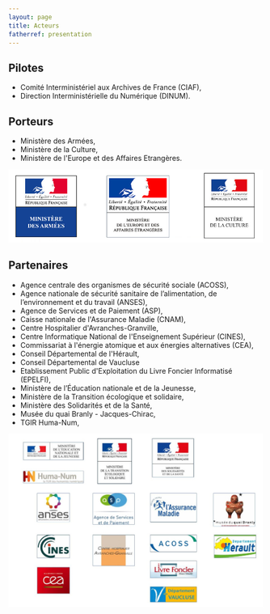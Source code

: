 ```yaml
---
layout: page
title: Acteurs
fatherref: presentation
---
```


## Pilotes 

* Comité Interministériel aux Archives de France (CIAF),
* Direction Interministérielle du Numérique (DINUM).

## Porteurs

* Ministère des Armées,
* Ministère de la Culture,
* Ministère de l'Europe et des Affaires Etrangères.

![Logos](/public/images/Porteurs.jpg)

## Partenaires

* Agence centrale des organismes de sécurité sociale (ACOSS),
* Agence nationale de sécurité sanitaire de l’alimentation, de l’environnement et du travail (ANSES),
* Agence de Services et de Paiement (ASP),
* Caisse nationale de l'Assurance Maladie (CNAM),
* Centre Hospitalier d'Avranches-Granville, 
* Centre Informatique National de l'Enseignement Supérieur (CINES),
* Commissariat à l'énergie atomique et aux énergies alternatives (CEA),
* Conseil Départemental de l'Hérault,
* Conseil Départemental de Vaucluse
* Etablissement Public d'Exploitation du Livre Foncier Informatisé (EPELFI),
* Ministère de l’Éducation nationale et de la Jeunesse,
* Ministère de la Transition écologique et solidaire,
* Ministère des Solidarités et de la Santé,
* Musée du quai Branly - Jacques-Chirac,
* TGIR Huma-Num,





![Logos](/public/images/Partenaires.jpg)